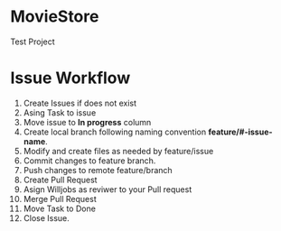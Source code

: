 # MovieStore
Test   Project


# Issue Workflow

1. Create Issues if does not exist
2. Asing Task to issue
3. Move issue to **In progress** column
4. Create local branch following naming convention **feature/#-issue-name**.
5. Modify and create files as needed by feature/issue
6. Commit changes to feature branch.
7. Push changes to remote feature/branch
8. Create Pull Request
9. Asign Willjobs as reviwer to your Pull request
10. Merge Pull Request
11. Move Task to Done
12. Close Issue.
